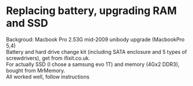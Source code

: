 # Replacing battery, upgrading RAM and SSD  
  
Backgroud: Macbook Pro 2.53G mid-2009 unibody upgrade (MacbookPro 5,4)  
Battery and hard drive change kit (including SATA enclosure and 5 types of screwdrivers), get from ifixit.co.uk.  
For actually SSD (I chose a samsung evo 1T) and memory (4Gx2 DDR3), bought from MrMemory.  
All worked well, follow instructions  
